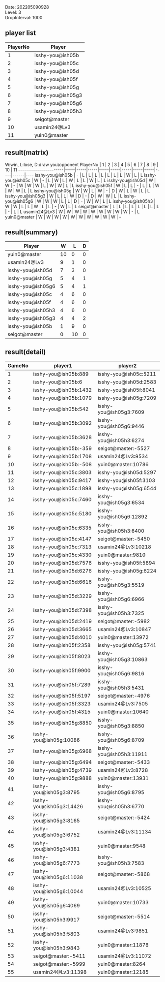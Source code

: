 Date: 202205090928  
Level: 3  
DropInterval: 1000  
## player list
PlayerNo  |  Player
----------|-------------------
1         |  isshy-you@ish05b
2         |  isshy-you@ish05c
3         |  isshy-you@ish05d
4         |  isshy-you@ish05f
5         |  isshy-you@ish05g
6         |  isshy-you@ish05g3
7         |  isshy-you@ish05g6
8         |  isshy-you@ish05h3
9         |  seigot@master
10        |  usamin24@Lv3
11        |  yuin0@master
## result(matrix)
W:win, L:lose, D:draw
you\opponent PlayerNo  |  1  |  2  |  3  |  4  |  5  |  6  |  7  |  8  |  9  |  10  |  11
-----------------------|-----|-----|-----|-----|-----|-----|-----|-----|-----|------|----
isshy-you@ish05b       |  -  |  L  |  L  |  L  |  L  |  L  |  L  |  L  |  W  |  L   |  L
isshy-you@ish05c       |  W  |  -  |  L  |  W  |  L  |  W  |  L  |  L  |  W  |  L   |  L
isshy-you@ish05d       |  W  |  W  |  -  |  W  |  W  |  W  |  L  |  W  |  W  |  L   |  L
isshy-you@ish05f       |  W  |  L  |  L  |  -  |  L  |  L  |  W  |  W  |  W  |  L   |  L
isshy-you@ish05g       |  W  |  W  |  L  |  W  |  -  |  D  |  W  |  L  |  W  |  L   |  L
isshy-you@ish05g3      |  W  |  L  |  L  |  W  |  D  |  -  |  D  |  W  |  W  |  L   |  L
isshy-you@ish05g6      |  W  |  W  |  W  |  L  |  L  |  D  |  -  |  W  |  W  |  L   |  L
isshy-you@ish05h3      |  W  |  W  |  L  |  L  |  W  |  L  |  L  |  -  |  W  |  L   |  L
seigot@master          |  L  |  L  |  L  |  L  |  L  |  L  |  L  |  L  |  -  |  L   |  L
usamin24@Lv3           |  W  |  W  |  W  |  W  |  W  |  W  |  W  |  W  |  W  |  -   |  L
yuin0@master           |  W  |  W  |  W  |  W  |  W  |  W  |  W  |  W  |  W  |  W   |  -
## result(summary)
Player             |  W   |  L   |  D
-------------------|------|------|---
yuin0@master       |  10  |  0   |  0
usamin24@Lv3       |  9   |  1   |  0
isshy-you@ish05d   |  7   |  3   |  0
isshy-you@ish05g   |  5   |  4   |  1
isshy-you@ish05g6  |  5   |  4   |  1
isshy-you@ish05c   |  4   |  6   |  0
isshy-you@ish05f   |  4   |  6   |  0
isshy-you@ish05h3  |  4   |  6   |  0
isshy-you@ish05g3  |  4   |  4   |  2
isshy-you@ish05b   |  1   |  9   |  0
seigot@master      |  0   |  10  |  0
## result(detail)
GameNo  |  player1                  |  player2
--------|---------------------------|-------------------------
1       |  isshy-you@ish05b:889     |  isshy-you@ish05c:5211
2       |  isshy-you@ish05b:6       |  isshy-you@ish05d:2583
3       |  isshy-you@ish05b:1432    |  isshy-you@ish05f:8041
4       |  isshy-you@ish05b:1079    |  isshy-you@ish05g:7209
5       |  isshy-you@ish05b:542     |  isshy-you@ish05g3:7609
6       |  isshy-you@ish05b:3092    |  isshy-you@ish05g6:9446
7       |  isshy-you@ish05b:3628    |  isshy-you@ish05h3:6274
8       |  isshy-you@ish05b:-359    |  seigot@master:-5527
9       |  isshy-you@ish05b:1708    |  usamin24@Lv3:9534
10      |  isshy-you@ish05b:-508    |  yuin0@master:10786
11      |  isshy-you@ish05c:3803    |  isshy-you@ish05d:5297
12      |  isshy-you@ish05c:9417    |  isshy-you@ish05f:3103
13      |  isshy-you@ish05c:1898    |  isshy-you@ish05g:6544
14      |  isshy-you@ish05c:7460    |  isshy-you@ish05g3:6534
15      |  isshy-you@ish05c:5180    |  isshy-you@ish05g6:12892
16      |  isshy-you@ish05c:6335    |  isshy-you@ish05h3:6400
17      |  isshy-you@ish05c:4147    |  seigot@master:-5450
18      |  isshy-you@ish05c:7313    |  usamin24@Lv3:10218
19      |  isshy-you@ish05c:4330    |  yuin0@master:9810
20      |  isshy-you@ish05d:7576    |  isshy-you@ish05f:5894
21      |  isshy-you@ish05d:6276    |  isshy-you@ish05g:6224
22      |  isshy-you@ish05d:6616    |  isshy-you@ish05g3:5519
23      |  isshy-you@ish05d:3229    |  isshy-you@ish05g6:6966
24      |  isshy-you@ish05d:7398    |  isshy-you@ish05h3:7325
25      |  isshy-you@ish05d:2419    |  seigot@master:-5982
26      |  isshy-you@ish05d:3665    |  usamin24@Lv3:10847
27      |  isshy-you@ish05d:4010    |  yuin0@master:13972
28      |  isshy-you@ish05f:2358    |  isshy-you@ish05g:5741
29      |  isshy-you@ish05f:8023    |  isshy-you@ish05g3:10863
30      |  isshy-you@ish05f:9900    |  isshy-you@ish05g6:9816
31      |  isshy-you@ish05f:7289    |  isshy-you@ish05h3:5431
32      |  isshy-you@ish05f:5197    |  seigot@master:-4976
33      |  isshy-you@ish05f:3323    |  usamin24@Lv3:7505
34      |  isshy-you@ish05f:4315    |  yuin0@master:10640
35      |  isshy-you@ish05g:8850    |  isshy-you@ish05g3:8850
36      |  isshy-you@ish05g:10086   |  isshy-you@ish05g6:8709
37      |  isshy-you@ish05g:6968    |  isshy-you@ish05h3:11911
38      |  isshy-you@ish05g:6494    |  seigot@master:-5433
39      |  isshy-you@ish05g:4739    |  usamin24@Lv3:8728
40      |  isshy-you@ish05g:9888    |  yuin0@master:13931
41      |  isshy-you@ish05g3:8795   |  isshy-you@ish05g6:8795
42      |  isshy-you@ish05g3:14426  |  isshy-you@ish05h3:6770
43      |  isshy-you@ish05g3:8165   |  seigot@master:-5424
44      |  isshy-you@ish05g3:6752   |  usamin24@Lv3:11134
45      |  isshy-you@ish05g3:4381   |  yuin0@master:9548
46      |  isshy-you@ish05g6:7773   |  isshy-you@ish05h3:7583
47      |  isshy-you@ish05g6:11038  |  seigot@master:-5868
48      |  isshy-you@ish05g6:10044  |  usamin24@Lv3:10525
49      |  isshy-you@ish05g6:4069   |  yuin0@master:10733
50      |  isshy-you@ish05h3:9917   |  seigot@master:-5514
51      |  isshy-you@ish05h3:5803   |  usamin24@Lv3:9851
52      |  isshy-you@ish05h3:9843   |  yuin0@master:11878
53      |  seigot@master:-5411      |  usamin24@Lv3:11072
54      |  seigot@master:-5999      |  yuin0@master:8264
55      |  usamin24@Lv3:11398       |  yuin0@master:12185
